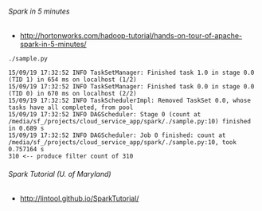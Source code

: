 ###### Spark in 5 minutes
  * http://hortonworks.com/hadoop-tutorial/hands-on-tour-of-apache-spark-in-5-minutes/

```
./sample.py

15/09/19 17:32:52 INFO TaskSetManager: Finished task 1.0 in stage 0.0 (TID 1) in 654 ms on localhost (1/2)
15/09/19 17:32:52 INFO TaskSetManager: Finished task 0.0 in stage 0.0 (TID 0) in 670 ms on localhost (2/2)
15/09/19 17:32:52 INFO TaskSchedulerImpl: Removed TaskSet 0.0, whose tasks have all completed, from pool
15/09/19 17:32:52 INFO DAGScheduler: Stage 0 (count at /media/sf_/projects/cloud_service_app/spark/./sample.py:10) finished in 0.689 s
15/09/19 17:32:52 INFO DAGScheduler: Job 0 finished: count at /media/sf_/projects/cloud_service_app/spark/./sample.py:10, took 0.757164 s
310 <-- produce filter count of 310
```

###### Spark Tutorial (U. of Maryland)
  * http://lintool.github.io/SparkTutorial/

